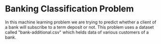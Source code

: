 # Banking Classification Problem
In this machine learning problem we are trying to predict whether a client of a bank will subscribe to a term deposit or not.
This problem uses a dataset called "bank-additional.csv" which helds data of various customers of a bank.
